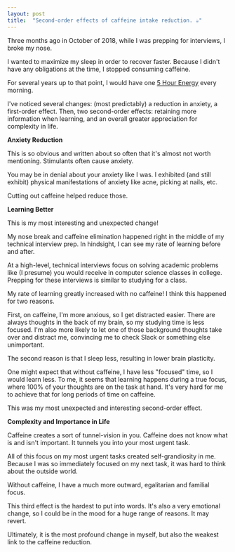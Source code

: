 ```yaml
---
layout: post
title:  "Second-order effects of caffeine intake reduction. ☕️"
---
```


Three months ago in October of 2018, while I was prepping for interviews, I broke my nose.

I wanted to maximize my sleep in order to recover faster. Because I didn't have any obligations at the time, I stopped consuming caffeine. 

For several years up to that point, I would have one [5 Hour Energy](http://www.5hourenergy.com) every morning.

I've noticed several changes: (most predictably) a reduction in anxiety, a first-order effect. Then, two second-order effects: retaining more information when learning, and an overall greater appreciation for complexity in life.

**Anxiety Reduction**

This is so obvious and written about so often that it's almost not worth mentioning. Stimulants often cause anxiety. 

You may be in denial about your anxiety like I was. I exhibited (and still exhibit) physical manifestations of anxiety like acne, picking at nails, etc.

Cutting out caffeine helped reduce those.

**Learning Better**

This is my most interesting and unexpected change!

My nose break and caffeine elimination happened right in the middle of my technical interview prep. In hindsight, I can see my rate of learning before and after.

At a high-level, technical interviews focus on solving academic problems like (I presume) you would receive in computer science classes in college. Prepping for these interviews is similar to studying for a class.

My rate of learning greatly increased with no caffeine! I think this happened for two reasons. 

First, on caffeine, I'm more anxious, so I get distracted easier. There are always thoughts in the back of my brain, so my studying time is less focused. I'm also more likely to let one of those background thoughts take over and distract me, convincing me to check Slack or something else unimportant.

The second reason is that I sleep less, resulting in lower brain plasticity.

One might expect that without caffeine, I have less "focused" time, so I would learn less. To me, it seems that learning happens during a true focus, where 100% of your thoughts are on the task at hand. It's very hard for me to achieve that for long periods of time on caffeine.

This was my most unexpected and interesting second-order effect.

**Complexity and Importance in Life**

Caffeine creates a sort of tunnel-vision in you. Caffeine does not know what is and isn't important. It tunnels you into your most urgent task.

All of this focus on my most urgent tasks created self-grandiosity in me. Because I was so immediately focused on my next task, it was hard to think about the outside world.

Without caffeine, I have a much more outward, egalitarian and familial focus.

This third effect is the hardest to put into words. It's also a very emotional change, so I could be in the mood for a huge range of reasons. It may revert.

Ultimately, it is the most profound change in myself, but also the weakest link to the caffeine reduction.
